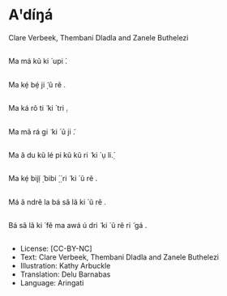 # Aꞌdíŋá
Clare Verbeek, Thembani
Dladla and Zanele
Buthelezi

##
Ma má kũ ki ́ upi ́.


##
Ma kẹ́ bẹ́ ji ̣̃ ũ rẽ .


##
Ma ká rõ ti ̃ ki ́ tri ̣.


##
Ma mã rá gi ̃ ki ́ ũ ji ̃.


##
Ma ã du kũ lé pi kũ kũ ri ̃ ki ́
ụ li.̣́


##
Ma kẹ́ bijị̃ ̣̃ bibi
̣́ ̣́ ri ̃ ki ́ ũ rẽ .


##
Má ã ndrẽ la bá sã lã ki ́
ũ rẽ .


##
Bá sã lã ki ́ fẽ ma awá
ú dri ̃ ki ́ ũ rẽ ri ̃ gá .


##
* License: [CC-BY-NC]
* Text: Clare Verbeek, Thembani Dladla and Zanele
Buthelezi
* Illustration: Kathy Arbuckle
* Translation: Delu Barnabas
* Language: Aringati

